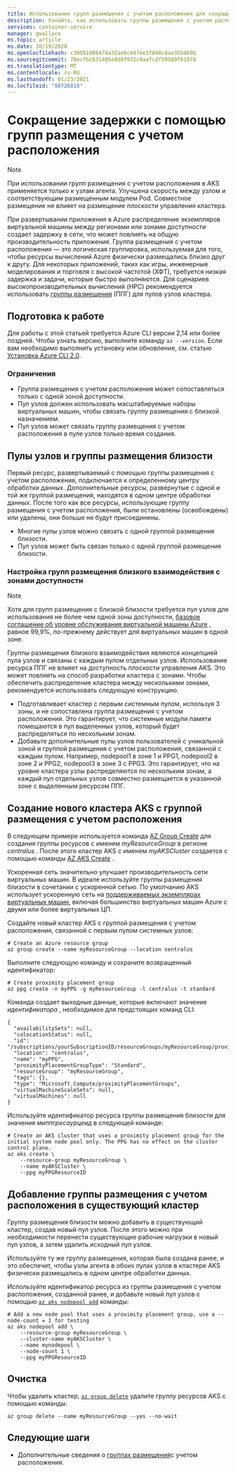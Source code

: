 ```yaml
---
title: Использование групп размещения с учетом расположения для сокращения задержки кластеров службы Azure Kubernetes Service (AKS)
description: Узнайте, как использовать группы размещения с учетом расположения для уменьшения задержки для рабочих нагрузок кластера AKS.
services: container-service
manager: gwallace
ms.topic: article
ms.date: 10/19/2020
ms.openlocfilehash: c30051008474a32ae6c847ee3f840c8ae35b469b
ms.sourcegitcommit: 78ecfbc831405e8d0f932c9aafcdf59589f81978
ms.translationtype: MT
ms.contentlocale: ru-RU
ms.lasthandoff: 01/23/2021
ms.locfileid: "98726818"
---
```

# <a name="reduce-latency-with-proximity-placement-groups"></a>Сокращение задержки с помощью групп размещения с учетом расположения

> [!Note]
> При использовании групп размещения с учетом расположения в AKS применяется только к узлам агента. Улучшена скорость между узлом и соответствующим размещенным модулем Pod. Совместное размещение не влияет на размещение плоскости управления кластера.

При развертывании приложения в Azure распределение экземпляров виртуальной машины между регионами или зонами доступности создает задержку в сети, что может повлиять на общую производительность приложения. Группа размещения с учетом расположения — это логическая группировка, используемая для того, чтобы ресурсы вычислений Azure физически размещались близко друг к другу. Для некоторых приложений, таких как игры, инженерные моделирования и торговля с высокой частотой (ХФТ), требуется низкая задержка и задачи, которые быстро выполняются. Для сценариев высокопроизводительных вычислений (HPC) рекомендуется использовать [группы размещения](../virtual-machines/co-location.md#proximity-placement-groups) (ППГ) для пулов узлов кластера.

## <a name="before-you-begin"></a>Подготовка к работе

Для работы с этой статьей требуется Azure CLI версии 2,14 или более поздней. Чтобы узнать версию, выполните команду `az --version`. Если вам необходимо выполнить установку или обновление, см. статью [Установка Azure CLI 2.0][azure-cli-install].

### <a name="limitations"></a>Ограничения

* Группа размещения с учетом расположения может сопоставляться только с одной зоной доступности.
* Пул узлов должен использовать масштабируемые наборы виртуальных машин, чтобы связать группу размещения с близкой назначением.
* Пул узлов может связать группу размещения с учетом расположения в пуле узлов только время создания.

## <a name="node-pools-and-proximity-placement-groups"></a>Пулы узлов и группы размещения близости

Первый ресурс, развертываемый с помощью группы размещения с учетом расположения, подключается к определенному центру обработки данных. Дополнительные ресурсы, развернутые с одной и той же группой размещения, находятся в одном центре обработки данных. После того как все ресурсы, использующие группу размещения с учетом расположения, были остановлены (освобождены) или удалены, они больше не будут присоединены.

* Многие пулы узлов можно связать с одной группой размещения близости.
* Пул узлов может быть связан только с одной группой размещения близости.

### <a name="configure-proximity-placement-groups-with-availability-zones"></a>Настройка групп размещения близкого взаимодействия с зонами доступности

> [!NOTE]
> Хотя для групп размещения с близкой близости требуется пул узлов для использования не более чем одной зоны доступности, [базовое соглашение об уровне обслуживания виртуальной машины Azure](https://azure.microsoft.com/support/legal/sla/virtual-machines/v1_9/) , равное 99,9%, по-прежнему действует для виртуальных машин в одной зоне.

Группы размещения близкого взаимодействия являются концепцией пула узлов и связаны с каждым пулом отдельных узлов. Использование ресурса ППГ не влияет на доступность плоскости управления AKS. Это может повлиять на способ разработки кластера с зонами. Чтобы обеспечить распределение кластера между несколькими зонами, рекомендуется использовать следующую конструкцию.

* Подготавливает кластер с первым системным пулом, используя 3 зоны, и не сопоставлена группа размещения с учетом расположения. Это гарантирует, что системные модули памяти помещаются в пул выделенных узлов, который будет распределяться по нескольким зонам.
* Добавьте дополнительные пулы узлов пользователей с уникальной зоной и группой размещения с учетом расположения, связанной с каждым пулом. Например, nodepool1 в зоне 1 и PPG1, nodepool2 в зоне 2 и PPG2, nodepool3 в зоне 3 с PPG3. Это гарантирует, что на уровне кластера узлы распределяются по нескольким зонам, а каждый пул отдельных узлов совместно размещается в указанной зоне с выделенным ресурсом ППГ.

## <a name="create-a-new-aks-cluster-with-a-proximity-placement-group"></a>Создание нового кластера AKS с группой размещения с учетом расположения

В следующем примере используется команда [AZ Group Create][az-group-create] для создания группы ресурсов с именем *myResourceGroup* в регионе *centralus* . После этого кластер AKS с именем *myAKSCluster* создается с помощью команды [AZ AKS Create][az-aks-create] .

Ускоренная сеть значительно улучшает производительность сети виртуальных машин. В идеале используйте группы размещения близости в сочетании с ускоренной сетью. По умолчанию AKS использует ускоренную сеть на [поддерживаемых экземплярах виртуальных машин](../virtual-network/create-vm-accelerated-networking-cli.md?toc=/azure/virtual-machines/linux/toc.json#limitations-and-constraints), включая большинство виртуальных машин Azure с двумя или более виртуальных ЦП.

Создайте новый кластер AKS с группой размещения с учетом расположения, связанной с первым пулом системных узлов:

```azurecli-interactive
# Create an Azure resource group
az group create --name myResourceGroup --location centralus
```
Выполните следующую команду и сохраните возвращенный идентификатор:

```azurecli-interactive
# Create proximity placement group
az ppg create -n myPPG -g myResourceGroup -l centralus -t standard
```

Команда создает выходные данные, которые включают значение *идентификатора* , необходимое для предстоящих команд CLI:

```output
{
  "availabilitySets": null,
  "colocationStatus": null,
  "id": "/subscriptions/yourSubscriptionID/resourceGroups/myResourceGroup/providers/Microsoft.Compute/proximityPlacementGroups/myPPG",
  "location": "centralus",
  "name": "myPPG",
  "proximityPlacementGroupType": "Standard",
  "resourceGroup": "myResourceGroup",
  "tags": {},
  "type": "Microsoft.Compute/proximityPlacementGroups",
  "virtualMachineScaleSets": null,
  "virtualMachines": null
}
```

Используйте идентификатор ресурса группы размещения близости для значения *миппгресаурцеид* в следующей команде:

```azurecli-interactive
# Create an AKS cluster that uses a proximity placement group for the initial system node pool only. The PPG has no effect on the cluster control plane.
az aks create \
    --resource-group myResourceGroup \
    --name myAKSCluster \
    --ppg myPPGResourceID
```

## <a name="add-a-proximity-placement-group-to-an-existing-cluster"></a>Добавление группы размещения с учетом расположения в существующий кластер

Группу размещения близости можно добавить в существующий кластер, создав новый пул узлов. После этого можно при необходимости перенести существующие рабочие нагрузки в новый пул узлов, а затем удалить исходный пул узлов.

Используйте ту же группу размещения, которая была создана ранее, и это обеспечит, чтобы узлы агента в обоих пулах узлов в кластере AKS физически размещались в одном центре обработки данных.

Используйте идентификатор ресурса из группы размещения с учетом расположения, созданной ранее, и добавьте новый пул узлов с помощью [`az aks nodepool add`][az-aks-nodepool-add] команды:

```azurecli-interactive
# Add a new node pool that uses a proximity placement group, use a --node-count = 1 for testing
az aks nodepool add \
    --resource-group myResourceGroup \
    --cluster-name myAKSCluster \
    --name mynodepool \
    --node-count 1 \
    --ppg myPPGResourceID
```

## <a name="clean-up"></a>Очистка

Чтобы удалить кластер, [`az group delete`][az-group-delete] удалите группу ресурсов AKS с помощью команды:

```azurecli-interactive
az group delete --name myResourceGroup --yes --no-wait
```

## <a name="next-steps"></a>Следующие шаги

* Дополнительные сведения о [группах размещения][proximity-placement-groups]с учетом расположения.

<!-- LINKS - Internal -->
[azure-ad-rbac]: azure-ad-rbac.md
[aks-tutorial-prepare-app]: ./tutorial-kubernetes-prepare-app.md
[azure-cli-install]: /cli/azure/install-azure-cli
[az-aks-get-upgrades]: /cli/azure/aks#az-aks-get-upgrades
[az-aks-upgrade]: /cli/azure/aks#az-aks-upgrade
[az-aks-show]: /cli/azure/aks#az-aks-show
[nodepool-upgrade]: use-multiple-node-pools.md#upgrade-a-node-pool
[az-extension-add]: /cli/azure/extension#az-extension-add
[az-extension-update]: /cli/azure/extension#az-extension-update
[proximity-placement-groups]: ../virtual-machines/co-location.md#proximity-placement-groups
[az-aks-create]: /cli/azure/aks#az-aks-create
[system-pool]: ./use-system-pools.md
[az-aks-nodepool-add]: /cli/azure/aks/nodepool?view=azure-cli-latest#az-aks-nodepool-add
[az-aks-create]: /cli/azure/aks#az-aks-create
[az-group-create]: /cli/azure/group#az-group-create
[az-group-delete]: /cli/azure/group#az-group-delete